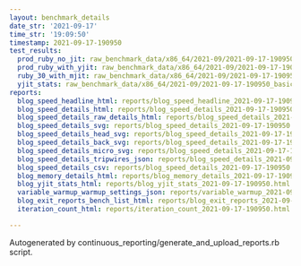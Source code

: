```yaml
---
layout: benchmark_details
date_str: '2021-09-17'
time_str: '19:09:50'
timestamp: 2021-09-17-190950
test_results:
  prod_ruby_no_jit: raw_benchmark_data/x86_64/2021-09/2021-09-17-190950_basic_benchmark_prod_ruby_no_jit.json
  prod_ruby_with_yjit: raw_benchmark_data/x86_64/2021-09/2021-09-17-190950_basic_benchmark_prod_ruby_with_yjit.json
  ruby_30_with_mjit: raw_benchmark_data/x86_64/2021-09/2021-09-17-190950_basic_benchmark_ruby_30_with_mjit.json
  yjit_stats: raw_benchmark_data/x86_64/2021-09/2021-09-17-190950_basic_benchmark_yjit_stats.json
reports:
  blog_speed_headline_html: reports/blog_speed_headline_2021-09-17-190950.html
  blog_speed_details_html: reports/blog_speed_details_2021-09-17-190950.html
  blog_speed_details_raw_details_html: reports/blog_speed_details_2021-09-17-190950.raw_details.html
  blog_speed_details_svg: reports/blog_speed_details_2021-09-17-190950.svg
  blog_speed_details_head_svg: reports/blog_speed_details_2021-09-17-190950.head.svg
  blog_speed_details_back_svg: reports/blog_speed_details_2021-09-17-190950.back.svg
  blog_speed_details_micro_svg: reports/blog_speed_details_2021-09-17-190950.micro.svg
  blog_speed_details_tripwires_json: reports/blog_speed_details_2021-09-17-190950.tripwires.json
  blog_speed_details_csv: reports/blog_speed_details_2021-09-17-190950.csv
  blog_memory_details_html: reports/blog_memory_details_2021-09-17-190950.html
  blog_yjit_stats_html: reports/blog_yjit_stats_2021-09-17-190950.html
  variable_warmup_warmup_settings_json: reports/variable_warmup_2021-09-17-190950.warmup_settings.json
  blog_exit_reports_bench_list_html: reports/blog_exit_reports_2021-09-17-190950.bench_list.html
  iteration_count_html: reports/iteration_count_2021-09-17-190950.html

---
```

Autogenerated by continuous_reporting/generate_and_upload_reports.rb script.
